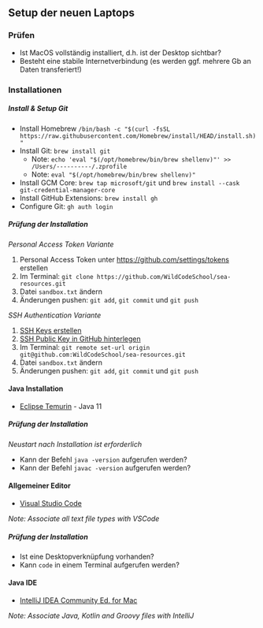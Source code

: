 ## Setup der neuen Laptops

### Prüfen

* Ist MacOS vollständig installiert, d.h. ist der Desktop sichtbar?
* Besteht eine stabile Internetverbindung (es werden ggf. mehrere Gb an Daten transferiert!)

### Installationen

##### Install & Setup Git

* Install Homebrew `/bin/bash -c "$(curl -fsSL https://raw.githubusercontent.com/Homebrew/install/HEAD/install.sh)"`
* Install Git: `brew install git`
  * Note: `echo 'eval "$(/opt/homebrew/bin/brew shellenv)"' >> /Users/----------/.zprofile`
  * Note: `eval "$(/opt/homebrew/bin/brew shellenv)"`
* Install GCM Core: `brew tap microsoft/git` und `brew install --cask git-credential-manager-core`
* Install GitHub Extensions: `brew install gh`
* Configure Git: `gh auth login`

##### Prüfung der Installation

_Personal Access Token Variante_

1. Personal Access Token unter https://github.com/settings/tokens erstellen
2. Im Terminal: `git clone https://github.com/WildCodeSchool/sea-resources.git`
3. Datei `sandbox.txt` ändern
4. Änderungen pushen: `git add`, `git commit` und `git push`

_SSH Authentication Variante_

1. [SSH Keys erstellen](https://docs.github.com/en/github/authenticating-to-github/connecting-to-github-with-ssh/generating-a-new-ssh-key-and-adding-it-to-the-ssh-agent)
2. [SSH Public Key in GitHub hinterlegen](https://docs.github.com/en/github/authenticating-to-github/connecting-to-github-with-ssh/adding-a-new-ssh-key-to-your-github-account) 
2. Im Terminal: `git remote set-url origin git@github.com:WildCodeSchool/sea-resources.git`
3. Datei `sandbox.txt` ändern
4. Änderungen pushen: `git add`, `git commit` und `git push`

#### Java Installation

* [Eclipse Temurin](https://adoptium.net/) - Java 11

##### Prüfung der Installation

_Neustart nach Installation ist erforderlich_

* Kann der Befehl `java -version` aufgerufen werden?
* Kann der Befehl `javac -version` aufgerufen werden?

#### Allgemeiner Editor 

* [Visual Studio Code](https://code.visualstudio.com/)

_Note: Associate all text file types with VSCode_

##### Prüfung der Installation

* Ist eine Desktopverknüpfung vorhanden?
* Kann `code` in einem Terminal aufgerufen werden?

#### Java IDE 

* [IntelliJ IDEA Community Ed. for Mac](https://www.jetbrains.com/idea/download/#section=mac)

_Note: Associate Java, Kotlin and Groovy files with IntelliJ_  
